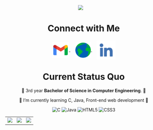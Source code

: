 <!-- English - https://i.imgur.com/fPUyYqS.png -->
<!-- Japanese - https://i.imgur.com/Dtfa8qy.png -->

<div align="center">

<!-- # <img src="https://i.imgur.com/0KBzE6M.gif" width="30"/> ![Hello!](https://i.imgur.com/Ub1xuGS.png) <img src="https://i.imgur.com/0KBzE6M.gif" width="30"/> -->

  <!-- [![Typing SVG](https://readme-typing-svg.herokuapp.com?font=Fira+Code&pause=1000&width=435&lines=I'm+Kieth+Wilbur+Chua;Computer+Engineering+Student)](https://git.io/typing-svg) -->
<a href="https://git.io/typing-svg" align="center">
  <img src="https://readme-typing-svg.herokuapp.com?font=Fira+Code&pause=1000&width=435&lines=I'm+Kieth+Wilbur+Chua;Computer+Engineering+Student" style="margin-right: 20px;"/>
</a>



# Connect with Me

 <h3 align="center"></h3>
<p align="center">
  <a href="mailto:kieth4825@gmail.com" target="_blank">
    <img align="center" src="assets/gmail.png" alt="mail" height="50" width="55" />
  </a>
  &nbsp;&nbsp;&nbsp;
  <a href="https://kashiwagiren.github.io" target="_blank">
    <img align="center" src="assets/web.png" alt="website" height="50" width="50" />
  </a>
  &nbsp;&nbsp;&nbsp;
  <a href="https://www.linkedin.com/in/kieth-wilbur-chua-a40b282a9/" target="_blank">
    <img align="center" src="assets/linkedin.png" alt="linkedin" height="60" width="60" />
  </a>
</p>

# Current Status Quo

 💼 3rd year <strong>Bachelor of Science in Computer Engineering</strong>. 💼
 
 🌱 I’m currently learning C, Java, Front-end web development 🌱

![C](https://img.shields.io/badge/c-%2300599C.svg?style=for-the-badge&logo=c&logoColor=white)
![Java](https://img.shields.io/badge/java-%23ED8B00.svg?style=for-the-badge&logo=openjdk&logoColor=white)
![HTML5](https://img.shields.io/badge/html5-%23E34F26.svg?style=for-the-badge&logo=html5&logoColor=white)
![CSS3](https://img.shields.io/badge/css3-%231572B6.svg?style=for-the-badge&logo=css3&logoColor=white)
<!-- ![JavaScript](https://img.shields.io/badge/javascript-%23323330.svg?style=for-the-badge&logo=javascript&logoColor=%23F7DF1E) -->


<table>
  <tr>
    <td>
      <img src="https://github-readme-stats.vercel.app/api?username=kashiwagiren&theme=tokyonight&hide_border=false&include_all_commits=false&count_private=true" />
    </td>
    <td>
      <img src="https://github-readme-stats.vercel.app/api/top-langs/?username=kashiwagiren&theme=tokyonight&hide_border=false&include_all_commits=false&count_private=true&layout=compact" />
    </td>
    <td>
      <img src="https://github-readme-streak-stats.herokuapp.com/?user=kashiwagiren&theme=tokyonight&hide_border=false" />
    </td>
  </tr>
</table>


</div>
